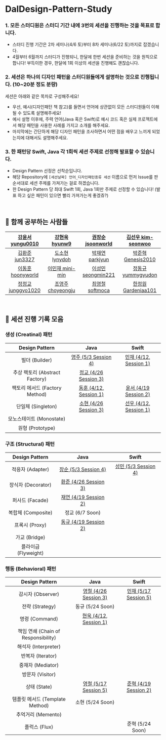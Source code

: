 # DalDesign-Pattern-Study
### 1. 모든 스터디원은 스터디 기간 내에 3번의 세션을 진행하는 것을 목표로 합니다.
- 스터디 진행 기간은 2차 세미나(4/6 토)부터 8차 세미나(6/22 토)까지로 잡겠습니다.   
- 4월부터 6월까지 스터디가 진행되니, 한달에 한번 세션을 준비하는 것을 원칙으로 합니다! 부득이한 경우, 한달에 1회 이상의 세션을 진행해도 괜찮습니다.

### 2. 세션은 하나의 디자인 패턴을 스터디원들에게 설명하는 것으로 진행됩니다. (10~20분 정도 분량)
세션은 아래와 같은 목차로 구성해주세요!

- 우선, 예시(디자인패턴 책 참고)를 들면서 언어에 상관없이 모든 스터디원들이 이해될 수 있도록 설명해주세요!  
- 예시 설명 이후에, 주력 언어(Java 혹은 Swift)로 예시 코드 혹은 실제 프로젝트에서 해당 패턴을 사용한 사례를 가지고 소개를 해주세요.   
- 마지막에는 간단하게 해당 디자인 패턴을 조사하면서 어떤 점을 배우고 느끼게 되었는지에 대해서도 설명해주세요.

### 3. 한 패턴당 Swift, Java 각 1회씩 세션 주제로 선정해 발표할 수 있습니다.
- Design Pattern 선정은 선착순입니다.   
- 해당 Repository에 `[세션날짜] 언어_디자인패턴종류 세션` 이름으로 먼저 Issue를 판 순서대로 세션 주제를 가져가는 걸로 하겠습니다.  
- 한 Design Pattern 당 최대 Swift 1회, Java 1회만 주제로 선정할 수 있습니다! (발표 하고 싶은 패턴이 있으면 빨리 가져가는게 좋겠쥬?)

<br>

## 👥 함께 공부하는 사람들
| [강윤서 yungu0010](https://github.com/yungu0010) | [강현욱 hyunw9](https://github.com/hyunw9) | [권장순 jsoonworld](https://github.com/jsoonworld) | [김선우 kim-seonwoo](https://github.com/kim-seonwoo) | 
| :--: | :--: | :--: | :--: | 
| [김환준 jun3327](https://github.com/jun3327) | [도소현 lynydoh](https://github.com/sohyundoh) | [박재연 parkjyun](https://github.com/Parkjyun) | [박준혁 Genesis2010](https://github.com/Genesis2010) | 
| [이동훈 hoonyworld](https://github.com/hoonyworld)  |  [이민재 mini-min](https://github.com/mini-min) | [이성민 seongmin221](https://github.com/seongmin221) | [정동규 yummygyudon](https://github.com/yummygyudon) | 
|[정정교 junggyo1020](https://github.com/junggyo1020)  | [조영주 choyeongju](https://github.com/choyeongju)  | [최영철 softmoca](https://github.com/softmoca) | [한정원 Gardeniaa101](https://github.com/Gardeniaa101) |

<br>

## 📁 세션 진행 기록 모음
### 생성 (Creatinal) 패턴
| Design Pattern | Java | Swift |
| :--: | :--: | :--: |
| 빌더 (Builder) | [영주 (5/3 Session 4)](https://github.com/SOPT-Design-Pattern-Study/DalDesign-Pattern-Study/blob/main/5_Builder_Pattern_Java.md) | [민재 (4/12, Session 1)](https://github.com/SOPT-Design-Pattern-Study/DalDesign-Pattern-Study/blob/main/2_Builder_Swift.md) |
| 추상 팩토리 (Abstract Factory) | [정교 (4/26 Session 3)](https://github.com/SOPT-Design-Pattern-Study/DalDesign-Pattern-Study/blob/main/4_Abstract_Factory_Pattern_Java.md) |
| 팩토리 메서드 (Factory Method) | [동훈 (4/12, Session 1)](https://github.com/SOPT-Design-Pattern-Study/DalDesign-Pattern-Study/blob/main/2_Factory%20Method_Java.md) | [윤서 (4/19 Session 2)](https://github.com/SOPT-Design-Pattern-Study/DalDesign-Pattern-Study/blob/main/3_Factory%20Method_Swift.md) |
| 단일체 (Singleton) | [소현 (4/26 Session 3)](https://github.com/SOPT-Design-Pattern-Study/DalDesign-Pattern-Study/blob/main/4_Singleton_Pattern_Java.md) | [선우 (4/12, Session 1)](https://github.com/SOPT-Design-Pattern-Study/DalDesign-Pattern-Study/blob/main/2_Singleton_Swift.md) |
| 모노스테이트 (Monostate)
| 원형 (Prototype)

### 구조 (Structural) 패턴
| Design Pattern | Java | Swift |
| :--: | :--: | :--: |
| 적응자 (Adapter) | [장순 (5/3 Session 4)](https://github.com/SOPT-Design-Pattern-Study/DalDesign-Pattern-Study/blob/main/5_Adapter_Pattern_Java.md) | [성민 (5/3 Session 4)](https://github.com/SOPT-Design-Pattern-Study/DalDesign-Pattern-Study/blob/main/5_Adapter_Pattern_Swift.md) |
| 장식자 (Decorator) | [환준 (4/26 Session 3)](https://github.com/SOPT-Design-Pattern-Study/DalDesign-Pattern-Study/blob/main/4_Decorator_Java.md)
| 퍼사드 (Facade) | [재연 (4/19 Session 2)](https://github.com/SOPT-Design-Pattern-Study/DalDesign-Pattern-Study/blob/main/3_Facade_Java.md) |
| 복합체 (Composite) | 정교 (6/7 Soon)
| 프록시 (Proxy) | [동규 (4/19 Session 2)](/3_Proxy_Java.md)
| 가교 (Bridge)
| 플라이급 (Flyweight)

### 행동 (Behavioral) 패턴
| Design Pattern | Java | Swift |
| :--: | :--: | :--: |
| 감시자 (Observer) | [영철 (4/26 Session 3)](https://github.com/SOPT-Design-Pattern-Study/DalDesign-Pattern-Study/blob/main/4_Observer_Pattern_Java.md) | [민재 (5/17 Session 5)](https://github.com/SOPT-Design-Pattern-Study/DalDesign-Pattern-Study/blob/main/6_Observer_Pattern_Swift.md) |
| 전략 (Strategy) | 동규 (5/24 Soon)
| 명령 (Command) | [현욱 (4/12, Session 1)](https://github.com/SOPT-Design-Pattern-Study/DalDesign-Pattern-Study/blob/main/2_Command_Java.md)
| 책임 연쇄 (Chain of Responsibility)
| 해석자 (Interpreter)
| 반복자 (Iterator)
| 중재자 (Mediator)
| 방문자 (Visitor)
| 상태 (State) | [영철 (5/17 Session 5)](https://github.com/SOPT-Design-Pattern-Study/DalDesign-Pattern-Study/blob/main/6_State_Pattern_Java.md) | [준혁 (4/19 Session 2)](https://github.com/SOPT-Design-Pattern-Study/DalDesign-Pattern-Study/blob/main/3_%08State_Swift.md) |
| 템플릿 메서드 (Template Method) | 소현 (5/24 Soon)
| 추억거리 (Memento)
| 플럭스 (Flux) | | 준혁 (5/24 Soon)
